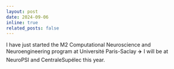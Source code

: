```yaml
---
layout: post
date: 2024-09-06 
inline: true
related_posts: false
---
```


I have just started the M2 Computational Neuroscience and Neuroengineering program at Université Paris-Saclay :airplane:
I will be at NeuroPSI and CentraleSupélec this year. 